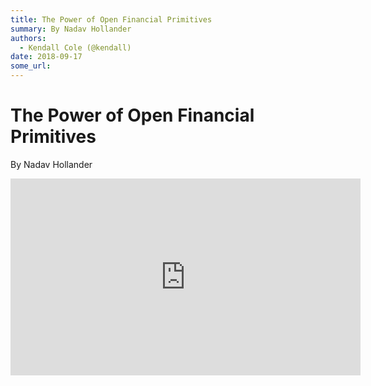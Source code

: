 ```yaml
---
title: The Power of Open Financial Primitives
summary: By Nadav Hollander
authors:
  - Kendall Cole (@kendall)
date: 2018-09-17
some_url: 
---
```


# The Power of Open Financial Primitives


By Nadav Hollander

<div align="center"><iframe width="560" height="315" src="https://drive.google.com/file/d/1zhVyz170m0JFIGBn9bDOmSr-DhwWfNxY/preview" frameborder="0" allow="encrypted-media" allowfullscreen></iframe></div>
